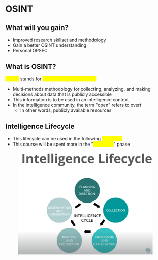 # OSINT

## What will you gain?

* Improved research skillset and methodology
* Gain a better OSINT understanding
* Personal OPSEC

## What is OSINT?

<mark style="color:yellow;">OSINT</mark> stands for <mark style="color:yellow;">Open-Source Intelligence</mark>

* Multi-methods methodology for collecting, analyzing, and making decisions about data that is publicly accessible
* This information is to be used in an intelligence context
* In the intelligence community, the term "open" refers to overt
  * In other words, publicly available resources

## Intelligence Lifecycle

* This lifecycle can be used in the following <mark style="color:yellow;">five steps</mark>
* This course will be spent more in the "<mark style="color:yellow;">collection</mark>" phase

<figure><img src="../../../.gitbook/assets/image (6) (3).png" alt=""><figcaption></figcaption></figure>
